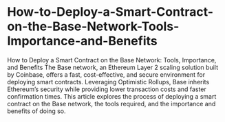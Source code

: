 # How-to-Deploy-a-Smart-Contract-on-the-Base-Network-Tools-Importance-and-Benefits
How to Deploy a Smart Contract on the Base Network: Tools, Importance, and Benefits
The Base network, an Ethereum Layer 2 scaling solution built by Coinbase, offers a fast, cost-effective, and secure environment for deploying smart contracts. Leveraging Optimistic Rollups, Base inherits Ethereum’s security while providing lower transaction costs and faster confirmation times. This article explores the process of deploying a smart contract on the Base network, the tools required, and the importance and benefits of doing so.

